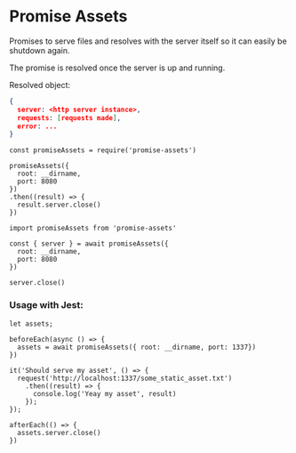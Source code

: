 # Promise Assets

Promises to serve files and resolves with the server itself so it can easily be shutdown again.

The promise is resolved once the server is up and running.

Resolved object:
```JSON
{
  server: <http server instance>,
  requests: [requests made],
  error: ...
}
```

```JS
const promiseAssets = require('promise-assets')

promiseAssets({
  root: __dirname,
  port: 8080
})
.then((result) => {
  result.server.close()
})
```

```JS
import promiseAssets from 'promise-assets'

const { server } = await promiseAssets({
  root: __dirname,
  port: 8080
})

server.close()
```

### Usage with Jest:

```JS
let assets;

beforeEach(async () => {
  assets = await promiseAssets({ root: __dirname, port: 1337})
})

it('Should serve my asset', () => {
  request('http://localhost:1337/some_static_asset.txt')
    .then((result) => {
      console.log('Yeay my asset', result)
    });
});

afterEach(() => {
  assets.server.close()
})
```

